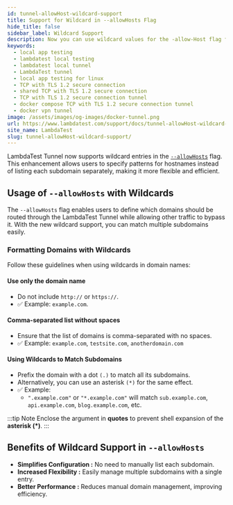 ```yaml
---
id: tunnel-allowHost-wildcard-support
title: Support for Wildcard in --allowHosts Flag
hide_title: false
sidebar_label: Wildcard Support
description: Now you can use wildcard values for the -allow-Host flag for setting up the tunnel at lambdatest.
keywords:
  - local app testing
  - lambdatest local testing
  - lambdatest local tunnel
  - LambdaTest tunnel
  - local app testing for linux
  - TCP with TLS 1.2 secure connection
  - shared TCP with TLS 1.2 secure connection
  - TCP with TLS 1.2 secure connection tunnel
  - docker compose TCP with TLS 1.2 secure connection tunnel
  - docker vpn tunnel
image: /assets/images/og-images/docker-tunnel.png
url: https://www.lambdatest.com/support/docs/tunnel-allowHost-wildcard-support/
site_name: LambdaTest
slug: tunnel-allowHost-wildcard-support/
---
```


<script type="application/ld+json"
      dangerouslySetInnerHTML={{ __html: JSON.stringify({
       "@context": "https://schema.org",
        "@type": "BreadcrumbList",
        "itemListElement": [{
          "@type": "ListItem",
          "position": 1,
          "name": "LambdaTest",
          "item": "https://www.lambdatest.com"
        },{
          "@type": "ListItem",
          "position": 2,
          "name": "Support",
          "item": "https://www.lambdatest.com/support/docs/"
        },{
          "@type": "ListItem",
          "position": 3,
          "name": "Docker Tunnel",
          "item": "https://www.lambdatest.com/support/docs/tunnel-allowHost-wildcard-support/"
        }]
      })
    }}
></script>
LambdaTest Tunnel now supports wildcard entries in the [`--allowHosts`](https://lambdatest.com/support/docs/lambda-tunnel-modifiers/#:~:text=TYPE-,%2D%2DallowHosts,-Comma%20separated%20list) flag. This enhancement allows users to specify patterns for hostnames instead of listing each subdomain separately, making it more flexible and efficient.

## Usage of `--allowHosts` with Wildcards
The `--allowHosts` flag enables users to define which domains should be routed through the LambdaTest Tunnel while allowing other traffic to bypass it. With the new wildcard support, you can match multiple subdomains easily.

### Formatting Domains with Wildcards
Follow these guidelines when using wildcards in domain names:

#### Use only the domain name
- Do not include `http://` or `https://`.
- ✅ Example: `example.com`.       

#### Comma-separated list without spaces 
- Ensure that the list of domains is comma-separated with no spaces.
- ✅ Example: `example.com`, `testsite.com`, `anotherdomain.com`

#### Using Wildcards to Match Subdomains
- Prefix the domain with a dot `(.)` to match all its subdomains.
- Alternatively, you can use an asterisk `(*)` for the same effect.
- ✅ Example:
  - `".example.com"` or `"*.example.com"` will match `sub.example.com`, `api.example.com`, `blog.example.com`, etc.

:::tip Note
Enclose the argument in **quotes** to prevent shell expansion of the **asterisk (*)**.
:::

## Benefits of Wildcard Support in `--allowHosts`
- **Simplifies Configuration :** No need to manually list each subdomain.
- **Increased Flexibility :** Easily manage multiple subdomains with a single entry.
- **Better Performance :** Reduces manual domain management, improving efficiency.
